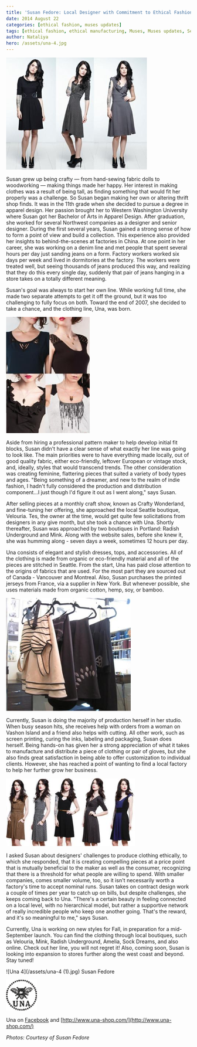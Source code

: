 ```yaml
---
title: 'Susan Fedore: Local Designer with Commitment to Ethical Fashion'
date: 2014 August 22
categories: [ethical fashion, muses updates]
tags: [ethical fashion, ethical manufacturing, Muses, Muses updates, Seattle designers, Susan Fedore]
author: Nataliya
hero: /assets/una-4.jpg
---
```


![Una](/assets/una.jpg?w=300)

Susan grew up being crafty — from hand-sewing fabric dolls to woodworking — making things made her happy. Her interest in making clothes was a result of being tall, as finding something that would fit her properly was a challenge. So Susan began making her own or altering thrift shop finds. It was in the 11th grade when she decided to pursue a degree in apparel design. Her passion brought her to Western Washington University where Susan got her Bachelor of Arts in Apparel Design. After graduation, she worked for several Northwest companies as a designer and senior designer. During the first several years, Susan gained a strong sense of how to form a point of view and build a collection. This experience also provided her insights to behind-the-scenes at factories in China. At one point in her career, she was working on a denim line and met people that spent several hours per day just sanding jeans on a form. Factory workers worked six days per week and lived in dormitories at the factory. The workers were treated well, but seeing thousands of jeans produced this way, and realizing that they do this every single day, suddenly that pair of jeans hanging in a store takes on a totally different meaning.

Susan's goal was always to start her own line. While working full time, she made two separate attempts to get it off the ground, but it was too challenging to fully focus on both. Toward the end of 2007, she decided to take a chance, and the clothing line, Una, was born.

![unnamed](/assets/unnamed.jpg?w=215)

Aside from hiring a professional pattern maker to help develop initial fit blocks, Susan didn't have a clear sense of what exactly her line was going to look like. The main priorities were to have everything made locally, out of good quality fabric, either eco-friendly, leftover European or vintage stock, and, ideally, styles that would transcend trends. The other consideration was creating feminine, flattering pieces that suited a variety of body types and ages. "Being something of a dreamer, and new to the realm of indie fashion, I hadn't fully considered the production and distribution component...I just though I'd figure it out as I went along," says Susan.

After selling pieces at a monthly craft show, known as Crafty Wonderland, and fine-tuning her offering, she approached the local Seattle boutique, Velouria. Tes, the owner at the time, would get quite few solicitations from designers in any give month, but she took a chance with Una. Shortly thereafter, Susan was approached by two boutiques in Portland: Radish Underground and Mink. Along with the website sales, before she knew it, she was humming along - seven days a week, sometimes 12 hours per day.

Una consists of elegant and stylish dresses, tops, and accessories. All of the clothing is made from organic or eco-friendly material and all of the pieces are stitched in Seattle. From the start, Una has paid close attention to the origins of fabrics that are used. For the most part they are sourced out of Canada - Vancouver and Montreal. Also, Susan purchases the printed jerseys from France, via a supplier in New York. But whenever possible, she uses materials made from organic cotton, hemp, soy, or bamboo.

![Una 3](/assets/una-3.jpg?w=300)

Currently, Susan is doing the majority of production herself in her studio. When busy season hits, she receives help with orders from a woman on Vashon Island and a friend also helps with cutting. All other work, such as screen printing, curing the inks, labeling and packaging, Susan does herself. Being hands-on has given her a strong appreciation of what it takes to manufacture and distribute a piece of clothing or pair of gloves, but she also finds great satisfaction in being able to offer customization to individual clients. However, she has reached a point of wanting to find a local factory to help her further grow her business.

![Una 2](/assets/una-2.jpg?w=300)

I asked Susan about designers' challenges to produce clothing ethically, to which she responded, that it is creating compelling pieces at a price point that is mutually beneficial to the maker as well as the consumer, recognizing that there is a threshold for what people are willing to spend. With smaller companies, comes smaller volume, too, so it isn't necessarily worth a factory's time to accept nominal runs. Susan takes on contract design work a couple of times per year to catch up on bills, but despite challenges, she keeps coming back to Una. "There's a certain beauty in feeling connected on a local level, with no hierarchical model, but rather a supportive network of really incredible people who keep one another going. That's the reward, and it's so meaningful to me," says Susan.

Currently, Una is working on new styles for Fall, in preparation for a mid-September launch. You can find the clothing through local boutiques, such as Velouria, Mink, Radish Underground, Amelia, Sock Dreams, and also online. Check out her line, you will not regret it! Also, coming soon, Susan is looking into expansion to stores further along the west coast and beyond. Stay tuned!

![Una 4](/assets/una-4 (1).jpg)
Susan Fedore

![una_hdr_logo](/assets/una_hdr_logo.gif?w=120)

Una on [Facebook](https://www.facebook.com/pages/Una/64024616821?fref=nf) and [http://www.una-shop.com/](http://www.una-shop.com/)

*Photos: Courtesy of Susan Fedore*